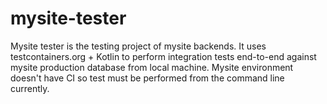 # mysite-tester

Mysite tester is the testing project of mysite backends. It uses 
testcontainers.org + Kotlin to perform integration tests end-to-end against
mysite production database from local machine. Mysite environment doesn't
have CI so test must be performed from the command line currently.


